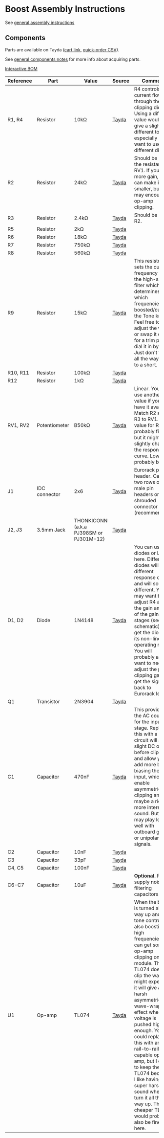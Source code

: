 # Boost Assembly Instructions

See [general assembly instructions](https://quinnfreedman.github.io/modular/docs/assembly)

## Components

Parts are available on Tayda ([cart link](https://www.taydaelectronics.com/savecartpro/index/savenewquote/qid/19841852897), [quick-order CSV](https://freemodular.org/modules/Boost/fm_boost_tayda_bom.csv)).

See [general components notes](https://quinnfreedman.github.io/modular/docs/components) for more info about acquiring parts.

[Interactive BOM](https://quinnfreedman.github.io/fm-artifacts/Boost/boost_pcb_interactive_bom.html)

| Reference | Part             | Value                                   | Source  | Comment |
| --------- | ---------------- | --------------------------------------- | ------- | ------- |
| R1, R4    | Resistor         | 10kΩ                                    | [Tayda](https://www.taydaelectronics.com/resistors/1-4w-metal-film-resistors/10-x-resistor-10k-ohm-1-4w-1-metal-film-pkg-of-10.html) | R4 controls the current flowing through the clipping diodes. Using a different value would give a slightly different tone, especially if you want to use different diodes.  |
| R2        | Resistor         | 24kΩ                                    | [Tayda](https://www.taydaelectronics.com/resistors/1-4w-metal-film-resistors/10-x-resistor-24k-ohm-1-4w-1-metal-film-pkg-of-10.html) | Should be 1/2 the resistance of RV1. If you want more gain, you can make it smaller, but you may encounter op-amp clipping. |
| R3        | Resistor         | 2.4kΩ                                   | [Tayda](https://www.taydaelectronics.com/resistors/1-4w-metal-film-resistors/resistor-2-4k-ohm-1-4w-1-metal-film-pkg-of-10.html) | Should be 1/10x R2. |
| R5        | Resistor         | 2kΩ                                     | [Tayda](https://www.taydaelectronics.com/resistors/1-4w-metal-film-resistors/resistor-2k-ohm-1-4w-1-metal-film-pkg-of-10.html) | |
| R6        | Resistor         | 18kΩ                                    | [Tayda](https://www.taydaelectronics.com/resistors/1-4w-metal-film-resistors/resistor-18k-ohm-1-4w-1-metal-film-pkg-of-10.html) | |
| R7        | Resistor         | 750kΩ                                   | [Tayda](https://www.taydaelectronics.com/resistors/1-4w-metal-film-resistors/resistor-750k-ohm-1-4w-1-metal-film-pkg-of-10.html) | |
| R8        | Resistor         | 560kΩ                                   | [Tayda](https://www.taydaelectronics.com/resistors/1-4w-metal-film-resistors/resistor-560k-ohm-1-4w-1-metal-film-pkg-of-10.html) | |
| R9        | Resistor         | 15kΩ                                    | [Tayda](https://www.taydaelectronics.com/resistors/1-4w-metal-film-resistors/resistor-750k-ohm-1-4w-1-metal-film-pkg-of-10.html) | This resistor sets the cutoff frequency for the high-shelf filter which determines which frequencies are boosted/cut by the Tone knob. Feel free to adjust the value or swap it out for a trim pot to dial it in by ear. Just don't turn it all the way down to a short. |
| R10, R11  | Resistor         | 100kΩ                                   | [Tayda](https://www.taydaelectronics.com/resistors/1-4w-metal-film-resistors/10-x-resistor-100k-ohm-1-4w-1-metal-film-pkg-of-10.html) | |
| R12       | Resistor         | 1kΩ                                     | [Tayda](https://www.taydaelectronics.com/resistors/1-4w-metal-film-resistors/10-x-resistor-1k-ohm-1-4w-1-metal-film-pkg-of-10.html) | |
| RV1, RV2  | Potentiometer    | B50kΩ                                   | [Tayda](https://www.taydaelectronics.com/potentiometer-variable-resistors/rotary-potentiometer/50k-ohm-linear-taper-potentiometer-d-shaft-pcb-9mm.html) | Linear. You can use another value if you have it available. Match R2 and R3 to RV1. Any value for RV2 is probably fine, but it might slightly change the response curve. Lower is probably better. |
| J1        | IDC connector    | 2x6                                     | [Tayda](https://www.taydaelectronics.com/10-pin-box-header-connector-2-54mm.html) | Eurorack power header. Can use two rows of male pin headers or a shrouded connector (recommended). |
| J2, J3    | 3.5mm Jack       | THONKICONN (a.k.a PJ398SM or PJ301M-12) | [Tayda](https://www.taydaelectronics.com/pj-3001f-3-5-mm-mono-phone-jack.html) | |
| D1, D2    | Diode            | 1N4148                                  | [Tayda](https://www.taydaelectronics.com/1n4148-switching-signal-diode.html) | You can use any diodes or LEDs here. Different diodes will have different response curves and will sound different. You may want to adjust R4 and/or the gain amount of the gain stages (see schematic) to get the diode in its non-linear operating range. You will probably also want to need to adjust the post-clipping gain to get the signal back to Eurorack levels. |
| Q1        | Transistor       | 2N3904                                  | [Tayda](https://www.taydaelectronics.com/2n3904-npn-general-propose-transistor.html) | |
| C1        | Capacitor        | 470nF                                   | [Tayda](https://www.taydaelectronics.com/capacitors/monolithic-ceramic-capacitor/0-47-uf-50v-multilayer-monolithic-ceramic-capacitor-multicomp.html) | This provides the AC coupling for the input stage. Replacing this with a short circuit will add a slight DC offset before clipping and allow you to add more by biasing the input, which will enable asymmetric clipping and maybe a richer, more interesting sound. But it may play less well with outboard gear or unipolar signals. |
| C2        | Capacitor        | 10nF                                    | [Tayda](https://www.taydaelectronics.com/capacitors/ceramic-disc-capacitors/10-x-0-01uf-50v-ceramic-disc-capacitor-pkg-of-10.html) | |
| C3        | Capacitor        | 33pF                                    | [Tayda](https://www.taydaelectronics.com/capacitors/ceramic-disc-capacitors/10-x-33pf-50v-ceramic-disc-capacitor-pkg-of-10.html) | |
| C4, C5    | Capacitor        | 100nF                                   | [Tayda](https://www.taydaelectronics.com/capacitors/ceramic-disc-capacitors/a-553-0-1uf-50v-ceramic-disc-capacitor-pkg-of-10.html) | |
| C6-C7     | Capacitor        | 10uF                                    | [Tayda](https://www.taydaelectronics.com/10uf-16v-85c-radial-electrolytic-capacitor.html) | **Optional.** Power supply noise filtering capacitors |
| U1        | Op-amp           | TL074                                   | [Tayda](https://www.taydaelectronics.com/tl074-quad-operational-amplifier-j-fet-pdip-14-tl074cn.html) | When the boost is turned all the way up and the tone control is also boosting high frequencies, you can get some op-amp clipping on this module. The TL074 doesn't clip the way you might expect -- it will give a very harsh asymmetrical wave-wrapping effect when the voltage is pushed high enough. You could replace this with any rail-to-rail capable op-amp, but I chose to keep the TL074 because I like having a super harsh sound when you turn it all the way up. The cheaper TL084 would probably also be fine here. |
